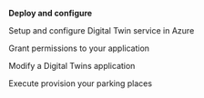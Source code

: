 <b>Deploy and configure</b>

  Setup and configure Digital Twin service in Azure

  Grant permissions to your application

  Modify a Digital Twins application

  Execute provision your parking places

